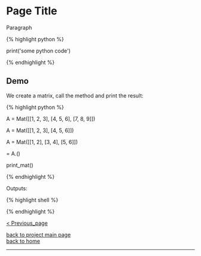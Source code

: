 # Page Title
<div style="text-align: justify">
<p>Paragraph</p>
</div>

{% highlight python %}

print('some python code')

{% endhighlight %}

## Demo

<div style="text-align: justify">
<p>We create a matrix, call the <METHOD> method and print the result:</p>
</div>

{% highlight python %}

A = Mat([[1, 2, 3],
        [4, 5, 6],
        [7, 8, 9]])

A = Mat([[1, 2, 3],
        [4, 5, 6]])

A = Mat([[1, 2],
        [3, 4],
        [5, 6]])

<METHODED> = A.<METHOD>()

print_mat(<METHOD>)

{% endhighlight %}

Outputs:

{% highlight shell %}

{% endhighlight %}

[< Previous_page](./previous_page_filename.md)

[back to project main page](./stats_from_scratch.md)\
[back to home](../index.md)

---
<script src="https://utteranc.es/client.js"
        repo="Matt-A-Bennett/Matt-A-Bennett.github.io"
        issue-term="https://matt-a-bennett.github.io/stats_from_scratch/pearson_correlation.html"
        theme="github-light"
        crossorigin="anonymous"
        async>
</script>

